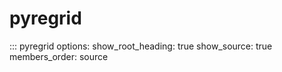 # pyregrid

::: pyregrid
    options:
      show_root_heading: true
      show_source: true
      members_order: source